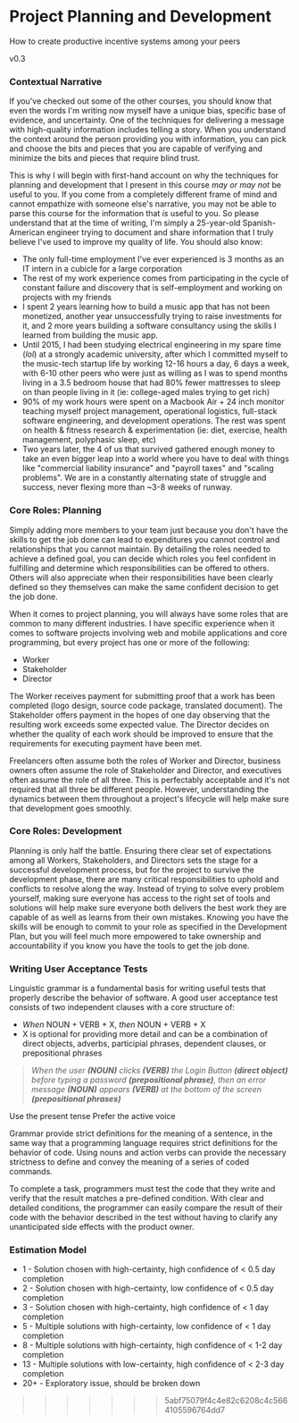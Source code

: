 # Project Planning and Development
How to create productive incentive systems among your peers

v0.3

### Contextual Narrative

If you've checked out some of the other courses, you should know that even the words I'm writing now myself have a unique bias, specific base of evidence, and uncertainty. One of the techniques for delivering a message with high-quality information includes telling a story. When you understand the context around the person providing you with information, you can pick and choose the bits and pieces that you are capable of verifying and minimize the bits and pieces that require blind trust.

This is why I will begin with first-hand account on why the techniques for planning and development that I present in this course _may or may not_ be useful to you. If you come from a completely different frame of mind and cannot empathize with someone else's narrative, you may not be able to parse this course for the information that _is_ useful to you. So please understand that at the time of writing, I'm simply a 25-year-old Spanish-American engineer trying to document and share information that I truly believe I've used to improve my quality of life. You should also know:

- The only full-time employment I've ever experienced is 3 months as an IT intern in a cubicle for a large corporation
- The rest of my work experience comes from participating in the cycle of constant failure and discovery that is self-employment and working on projects with my friends
- I spent 2 years learning how to build a music app that has not been monetized, another year unsuccessfully trying to raise investments for it, and 2 more years building a software consultancy using the skills I learned from building the music app.
- Until 2015, I had been studying electrical engineering in my spare time (*lol*) at a strongly academic university, after which I committed myself to the music-tech startup life by working 12-16 hours a day, 6 days a week, with 6-10 other peers who were just as willing as I was to spend months living in a 3.5 bedroom house that had 80% fewer mattresses to sleep on than people living in it (ie: college-aged males trying to get rich)
- 90% of my work hours were spent on a Macbook Air + 24 inch monitor teaching myself project management, operational logistics, full-stack software engineering, and development operations. The rest was spent on health & fitness research & experimentation (ie: diet, exercise, health management, polyphasic sleep, etc)
- Two years later, the 4 of us that survived gathered enough money to take an even bigger leap into a world where you have to deal with things like "commercial liability insurance" and "payroll taxes" and "scaling problems". We are in a constantly alternating state of struggle and success, never flexing more than ~3-8 weeks of runway.


### Core Roles: Planning
Simply adding more members to your team just because you don't have the skills to get the job done can lead to expenditures you cannot control and relationships that you cannot maintain. By detailing the roles needed to achieve a defined goal, you can decide which roles you feel confident in fulfilling and determine which responsibilities can be offered to others. Others will also appreciate when their responsibilities have been clearly defined so they themselves can make the same confident decision to get the job done.

When it comes to project planning, you will always have some roles that are common to many different industries. I have specific experience when it comes to software projects involving web and mobile applications and core programming, but every project has one or more of the following:
- Worker
- Stakeholder
- Director

The Worker receives payment for submitting proof that a work has been completed (logo design, source code package, translated document). The Stakeholder offers payment in the hopes of one day observing that the resulting work exceeds some expected value. The Director decides on whether the quality of each work should be improved to ensure that the requirements for executing payment have been met.

Freelancers often assume both the roles of Worker and Director, business owners often assume the role of Stakeholder and Director, and executives often assume the role of all three. This is perfectably acceptable and it's not required that all three be different people. However, understanding the dynamics between them throughout a project's lifecycle will help make sure that development goes smoothly.

### Core Roles: Development
Planning is only half the battle. Ensuring there clear set of expectations among all Workers, Stakeholders, and Directors sets the stage for a successful development process, but for the project to survive the development phase, there are many critical responsibilities to uphold and conflicts to resolve along the way. Instead of trying to solve every problem yourself, making sure everyone has access to the right set of tools and solutions will help make sure everyone both delivers the best work they are capable of as well as learns from their own mistakes. Knowing you have the skills will be enough to commit to your role as specified in the Development Plan, but you will feel much more empowered to take ownership and accountability if you know you have the tools to get the job done.


### Writing User Acceptance Tests

Linguistic grammar is a fundamental basis for writing useful tests that properly describe the behavior of software. A good user acceptance test consists of two independent clauses with a core structure of:

- _When_ NOUN + VERB + X, _then_ NOUN + VERB + X
- X is optional for providing more detail and can be a combination of direct objects, adverbs, participial phrases, dependent clauses, or prepositional phrases
> _When the user **(NOUN)** clicks **(VERB)** the Login Button **(direct object)** before typing a password **(prepositional phrase)**, then an error message **(NOUN)** appears **(VERB)** at the bottom of the screen **(prepositional phrases)**_

Use the present tense
Prefer the active voice

Grammar provide strict definitions for the meaning of a sentence, in the same way that a programming language requires strict definitions for the behavior of code. Using nouns and action verbs can provide the necessary strictness to define and convey the meaning of a series of coded commands.

To complete a task, programmers must test the code that they write and verify that the result matches a pre-defined condition. With clear and detailed conditions, the programmer can easily compare the result of their code with the behavior described in the test without having to clarify any unanticipated side effects with the product owner.

### Estimation Model

- 1 - Solution chosen with high-certainty, high confidence of < 0.5 day completion
- 2 - Solution chosen with high-certainty, low confidence of < 0.5 day completion
- 3 - Solution chosen with high-certainty, high confidence of < 1 day completion
- 5 - Multiple solutions with high-certainty, low confidence of < 1 day completion
- 8 - Multiple solutions with high-certainty, high confidence of < 1-2 day completion
- 13 - Multiple solutions with low-certainty, high confidence of < 2-3 day completion
- 20+ - Exploratory issue, should be broken down
>>>>>>> 5abf75079f4c4e82c6208c4c5664105596764dd7
